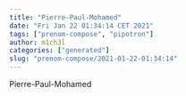 ```yaml
---
title: "Pierre-Paul-Mohamed"
date: "Fri Jan 22 01:34:14 CET 2021"
tags: ["prenom-compose", "pipotron"]
author: m1ch3l
categories: ["generated"]
slug: "prenom-compose/2021-01-22-01:34:14"
---
```


Pierre-Paul-Mohamed
